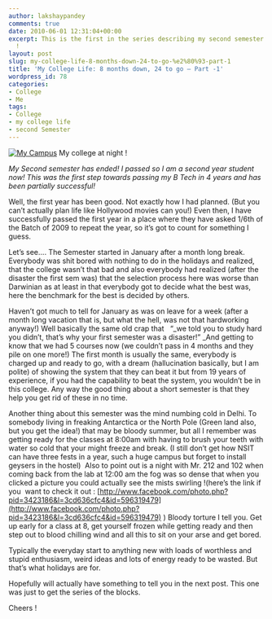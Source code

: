 ```yaml
---
author: lakshaypandey
comments: true
date: 2010-06-01 12:31:04+00:00
excerpt: This is the first in the series describing my second semester at college
  !
layout: post
slug: my-college-life-8-months-down-24-to-go-%e2%80%93-part-1
title: 'My College Life: 8 months down, 24 to go – Part -1'
wordpress_id: 78
categories:
- College
- Me
tags:
- College
- my college life
- second Semester
---
```


[![My Campus](http://scarface09023.files.wordpress.com/2010/06/071020091106.jpg?w=300)](http://scarface09023.files.wordpress.com/2010/06/071020091106.jpg)
    My college at night !


_*My Second semester has ended! I passed so I am a second year student now! This was the first step towards passing my B Tech in 4 years and has been partially successful!*_

Well, the first year has been good. Not exactly how I had planned. (But you can’t actually plan life like Hollywood movies can you!) Even then, I have successfully passed the first year in a place where they have asked 1/6th of the Batch of 2009 to repeat the year, so it’s got to count for something I guess.

Let’s see.... The Semester started in January after a month long break. Everybody was shit bored with nothing to do in the holidays and realized, that the college wasn’t that bad and also everybody had realized (after the disaster the first sem was) that the selection process here was worse than Darwinian as at least in that everybody got to decide what the best was, here the benchmark for the best is decided by others.

Haven’t got much to tell for January as was on leave for a week (after a month long vacation that is, but what the hell, was not that hardworking anyway!) Well basically the same old crap that   “_we told you to study hard you didn’t, that’s why your first semester was a disaster!” _And getting to know that we had 5 courses now (we couldn’t pass in 4 months and they pile on one more!) The first month is usually the same, everybody is charged up and ready to go, with a dream (hallucination basically, but I am polite) of showing the system that they can beat it but from 19 years of experience, if you had the capability to beat the system, you wouldn’t be in this college. Any way the good thing about a short semester is that they help you get rid of these in no time.

Another thing about this semester was the mind numbing cold in Delhi. To somebody living in freaking Antarctica or the North Pole (Green land also, but you get the idea!) that may be bloody summer, but all I remember was getting ready for the classes at 8:00am with having to brush your teeth with water so cold that your might freeze and break. (I still don’t get how NSIT can have three fests in a year, such a huge campus but forget to install geysers in the hostel)  Also to point out is a night with Mr. 212 and 102 when coming back from the lab at 12:00 am the fog was so dense that when you clicked a picture you could actually see the mists swirling !(here’s the link if you  want to check it out : [http://www.facebook.com/photo.php?pid=3423186&l=3cd636cfc4&id=596319479](http://www.facebook.com/photo.php?pid=3423186&l=3cd636cfc4&id=596319479) ) Bloody torture I tell you. Get up early for a class at 8, get yourself frozen while getting ready and then step out to blood chilling wind and all this to sit on your arse and get bored.

Typically the everyday start to anything new with loads of worthless and stupid enthusiasm, weird ideas and lots of energy ready to be wasted. But that’s what holidays are for.

Hopefully will actually have something to tell you in the next post. This one was just to get the series of the blocks.

Cheers !

